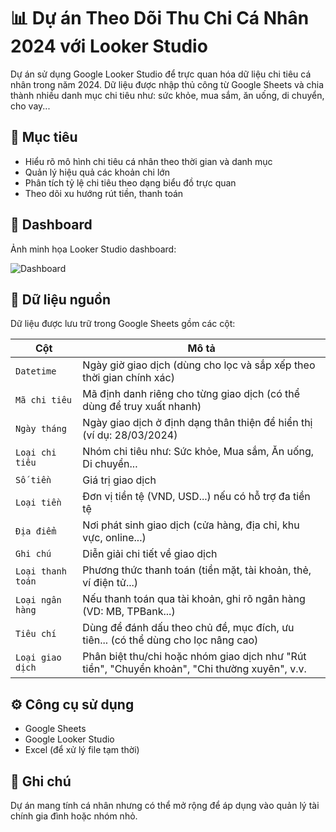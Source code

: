 # 📊 Dự án Theo Dõi Thu Chi Cá Nhân 2024 với Looker Studio

Dự án sử dụng Google Looker Studio để trực quan hóa dữ liệu chi tiêu cá nhân trong năm 2024. Dữ liệu được nhập thủ công từ Google Sheets và chia thành nhiều danh mục chi tiêu như: sức khỏe, mua sắm, ăn uống, di chuyển, cho vay...

## 🚀 Mục tiêu

- Hiểu rõ mô hình chi tiêu cá nhân theo thời gian và danh mục
- Quản lý hiệu quả các khoản chi lớn
- Phân tích tỷ lệ chi tiêu theo dạng biểu đồ trực quan
- Theo dõi xu hướng rút tiền, thanh toán

## 🔗 Dashboard

Ảnh minh họa Looker Studio dashboard:

![Dashboard](./dashboard-preview.png)

## 📁 Dữ liệu nguồn

Dữ liệu được lưu trữ trong Google Sheets gồm các cột:

| Cột              | Mô tả |
|------------------|------|
| `Datetime`        | Ngày giờ giao dịch (dùng cho lọc và sắp xếp theo thời gian chính xác) |
| `Mã chi tiêu`     | Mã định danh riêng cho từng giao dịch (có thể dùng để truy xuất nhanh) |
| `Ngày tháng`      | Ngày giao dịch ở định dạng thân thiện để hiển thị (ví dụ: 28/03/2024) |
| `Loại chi tiêu`   | Nhóm chi tiêu như: Sức khỏe, Mua sắm, Ăn uống, Di chuyển... |
| `Số tiền`         | Giá trị giao dịch |
| `Loại tiền`       | Đơn vị tiền tệ (VND, USD...) nếu có hỗ trợ đa tiền tệ |
| `Địa điểm`        | Nơi phát sinh giao dịch (cửa hàng, địa chỉ, khu vực, online...) |
| `Ghi chú`         | Diễn giải chi tiết về giao dịch |
| `Loại thanh toán` | Phương thức thanh toán (tiền mặt, tài khoản, thẻ, ví điện tử...) |
| `Loại ngân hàng`  | Nếu thanh toán qua tài khoản, ghi rõ ngân hàng (VD: MB, TPBank...) |
| `Tiêu chí`        | Dùng để đánh dấu theo chủ đề, mục đích, ưu tiên... (có thể dùng cho lọc nâng cao) |
| `Loại giao dịch`  | Phân biệt thu/chi hoặc nhóm giao dịch như "Rút tiền", "Chuyển khoản", "Chi thường xuyên", v.v. |

## ⚙️ Công cụ sử dụng

- Google Sheets
- Google Looker Studio
- Excel (để xử lý file tạm thời)

## 🧠 Ghi chú

Dự án mang tính cá nhân nhưng có thể mở rộng để áp dụng vào quản lý tài chính gia đình hoặc nhóm nhỏ.
